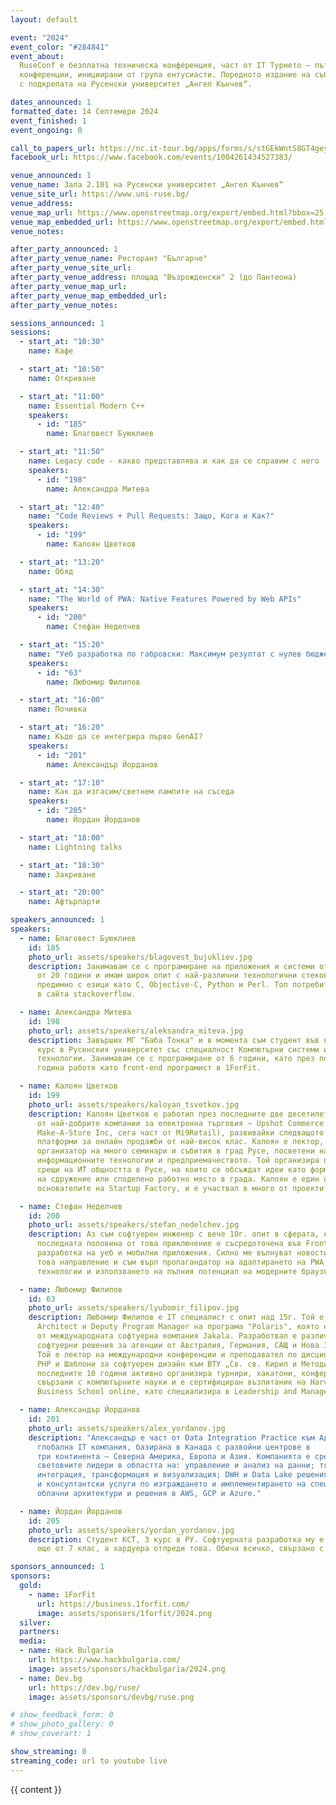 ```yaml
---
layout: default

event: "2024"
event_color: "#284841"
event_about:
  RuseConf е безплатна техническа конференция, част от IT Турнето – пътуващи из България
  конференции, инициирани от група ентусиасти. Поредното издание на събитието се организира
  с подкрепата на Русенски университет „Ангел Кънчев“.

dates_announced: 1
formatted_date: 14 Септември 2024
event_finished: 1
event_ongoing: 0

call_to_papers_url: https://nc.it-tour.bg/apps/forms/s/stGEkWntS8GT4geydtAwG5Fb
facebook_url: https://www.facebook.com/events/1004261434527383/

venue_announced: 1
venue_name: Зала 2.101 на Русенски университет „Ангел Кънчев“
venue_site_url: https://www.uni-ruse.bg/
venue_address:
venue_map_url: https://www.openstreetmap.org/export/embed.html?bbox=25.967790484428406%2C43.85256793116109%2C25.975606441497803%2C43.85754637394966&amp;layer=mapnik&amp;marker=43.85505720450864%2C25.971698462963104
venue_map_embedded_url: https://www.openstreetmap.org/export/embed.html?bbox=25.967790484428406%2C43.85256793116109%2C25.975606441497803%2C43.85754637394966&amp;layer=mapnik&amp;marker=43.85505720450864%2C25.971698462963104
venue_notes:

after_party_announced: 1
after_party_venue_name: Ресторант "Българче"
after_party_venue_site_url:
after_party_venue_address: площад "Възрожденски" 2 (до Пантеона)
after_party_venue_map_url:
after_party_venue_map_embedded_url:
after_party_venue_notes:

sessions_announced: 1
sessions:
  - start_at: "10:30"
    name: Кафе

  - start_at: "10:50"
    name: Откриване

  - start_at: "11:00"
    name: Essential Modern C++
    speakers:
      - id: "185"
        name: Благовест Буюклиев

  - start_at: "11:50"
    name: Legacy code - какво представлява и как да се справим с него
    speakers:
      - id: "198"
        name: Александра Митева

  - start_at: "12:40"
    name: "Code Reviews + Pull Requests: Защо, Кога и Как?"
    speakers:
      - id: "199"
        name: Калоян Цветков

  - start_at: "13:20"
    name: Обяд

  - start_at: "14:30"
    name: "The World of PWA: Native Features Powered by Web APIs"
    speakers:
      - id: "200"
        name: Стефан Неделчев

  - start_at: "15:20"
    name: "Уеб разработка по габровски: Максимум резултат с нулев бюджет"
    speakers:
      - id: "63"
        name: Любомир Филипов

  - start_at: "16:00"
    name: Почивка

  - start_at: "16:20"
    name: Къде да се интегрира първо GenAI?
    speakers:
      - id: "201"
        name: Александър Йорданов

  - start_at: "17:10"
    name: Как да изгасим/светнем лампите на съседа
    speakers:
      - id: "205"
        name: Йордан Йорданов

  - start_at: "18:00"
    name: Lightning talks

  - start_at: "18:30"
    name: Закриване

  - start_at: "20:00"
    name: Афтърпарти

speakers_announced: 1
speakers:
  - name: Благовест Буюклиев
    id: 185
    photo_url: assets/speakers/blagovest_bujukliev.jpg
    description: Занимавам се с програмиране на приложения и системи от повече
      от 20 години и имам широк опит с най-различни технологични стекове и
      предимно с езици като C, Objective-C, Python и Perl. Топ потребител от Русе
      в сайта stackoverflow.

  - name: Александра Митева
    id: 198
    photo_url: assets/speakers/aleksandra_miteva.jpg
    description: Завърших МГ "Баба Тонка" и в момента съм студент във втори
      курс в Русенския университет със специалност Компютърни системи и
      технологии. Занимавам се с програмиране от 6 години, като през последната
      година работя като front-end програмист в 1ForFit.

  - name: Калоян Цветков
    id: 199
    photo_url: assets/speakers/kaloyan_tsvetkov.jpg
    description: Калоян Цветков е работил през последните две десетилетия в една
      от най-добрите компании за електронна търговия – Upshot Commerce (преди
      Make-A-Store Inc, сега част от Mi9Retail), развивайки следващото поколение
      платформи за онлайн продажби от най-висок клас. Калоян е лектор, спонсор и
      организатор на много семинари и събития в град Русе, посветени на
      информационните технологии и предприемачеството. Той организира първите
      срещи на ИТ общността в Русе, на които се обсъждат идеи като формирането
      на сдружение или споделено работно място в града. Калоян е един от
      основателите на Startup Factory, и е участвал в много от проектите и идеите на сдружението.

  - name: Стефан Неделчев
    id: 200
    photo_url: assets/speakers/stefan_nedelchev.jpg
    description: Аз съм софтуерен инженер с вече 10г. опит в сферата, като
      последната половина от това приключение е съсредоточена във Front-end
      разработка на уеб и мобилни приложения. Силно ме вълнуват новостите в
      това направление и съм върл пропагандатор на адаптирането на PWA
      технологии и използването на пълния потенциал на модерните браузъри.

  - name: Любомир Филипов
    id: 63
    photo_url: assets/speakers/lyubomir_filipov.jpg
    description: Любомир Филипов e IT специалист с опит над 15г. Той е Group
      Architect и Deputy Program Manager на програма "Polaris", която е част
      от международната софтуерна компания Jakala. Разработвал е различни
      софтуерни решения за агенции от Австралия, Германия, САЩ и Нова Зеландия.
      Той е лектор на международни конференции и преподавател по дисциплините
      PHP и Шаблони за софтуерен дизайн към ВТУ „Св. св. Кирил и Методий“. През
      последните 10 години активно организира турнири, хакатони, конференции,
      свързани с компютърните науки и е сертифициран възпитаник на Harvard
      Business School online, като специализира в Leadership and Management.

  - name: Александър Йорданов
    id: 201
    photo_url: assets/speakers/alex_yordanov.jpg
    description: "Александър е част от Data Integration Practice към Адастра -
      глобална IT компания, базирана в Канада с развойни центрове в
      три континента – Северна Америка, Европа и Азия. Компанията е сред
      световните лидери в областта на: управление и анализ на данни; тяхната
      интеграция, трансформация и визуализация; DWH и Data Lake решения, както
      и консултантски услуги по изграждането и имплементирането на специфични
      облачни архитектури и решения в AWS, GCP и Azure."

  - name: Йордан Йорданов
    id: 205
    photo_url: assets/speakers/yordan_yordanov.jpg
    description: Студент КСТ, 3 курс в РУ. Софтуерната разработка му е страст
      още от 7 клас, а хардуера отпреди това. Обича всичко, свързано с технологиите.

sponsors_announced: 1
sponsors:
  gold:
    - name: 1ForFit
      url: https://business.1forfit.com/
      image: assets/sponsors/1forfit/2024.png
  silver:
  partners:
  media:
  - name: Hack Bulgaria
    url: https://www.hackbulgaria.com/
    image: assets/sponsors/hackbulgaria/2024.png
  - name: Dev.bg
    url: https://dev.bg/ruse/
    image: assets/sponsors/devbg/ruse.png

# show_feedback_form: 0
# show_photo_gallery: 0
# show_coverart: 1

show_streaming: 0
streaming_code: url to youtube live
---
```


{{ content }}

